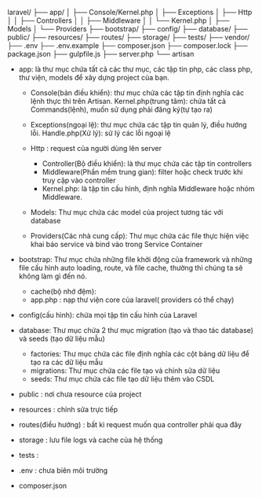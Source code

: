 laravel/
├── app/
│ ├── Console/Kernel.php
│ ├── Exceptions
│ ├── Http
│ │ ├── Controllers
│ │ ├── Middleware
│ │ └── Kernel.php
│ ├── Models
│ └── Providers
├── bootstrap/
├── config/
├── database/
├── public/
├── resources/
├── routes/
├── storage/
├── tests/
├── vendor/
├── .env
├── .env.example
├── composer.json
├── composer.lock
├── package.json
├── gulpfile.js
├── server.php
└── artisan

- app: là thư mục chứa tất cả các thư mục, các tập tin php, các class php, thư viện, models để xây dựng project của bạn.

  - Console(bản điều khiển): thư mục chứa các tập tin định nghĩa các lệnh thực thi trên Artisan.
    Kernel.php(trung tâm): chứa tất cả Commands(lệnh), muốn sử dụng phải đăng ký(tự tạo ra)

  - Exceptions(ngoại lệ): thư mục chứa các tập tin quản lý, điều hướng lỗi.
    Handle.php(Xử lý): sử lý các lỗi ngoại lệ

  - Http : request của người dùng lên server

    - Controller(Bộ điều khiển): là thư mục chứa các tập tin controllers
    - Middleware(Phần mềm trung gian): filter hoặc check trước khi truy cập vào controller
    - Kernel.php: là tập tin cấu hình, định nghĩa Middleware hoặc nhóm Middleware.

  - Models: Thư mục chứa các model của project tương tác với database

  - Providers(Các nhà cung cấp): Thư mục chứa các file thực hiện việc khai báo service và bind vào trong Service Container

- bootstrap: Thư mục chứa những file khởi động của framework và những file cấu hình auto loading, route, và file cache, thường thì chúng ta sẽ không làm gì đến nó.

  - cache(bộ nhớ đệm):
  - app.php : nạp thư viện core của laravel( providers có thể chạy)

- config(cấu hình): chứa mọi tập tin cấu hình của Laravel

- database: Thư mục chứa 2 thư mục migration (tạo và thao tác database) và seeds (tạo dữ liệu mẫu)

  - factories: Thư mục chứa các file định nghĩa các cột bảng dữ liệu để tạo ra các dữ liệu mẫu
  - migrations: Thư mục chứa các file tạo và chỉnh sửa dữ liệu
  - seeds: Thư mục chứa các file tạo dữ liệu thêm vào CSDL

- public : nơi chưa resource của project

- resources : chỉnh sửa trực tiếp

- routes(điều hướng) : bất kì request muốn qua controller phải qua đây

- storage : lưu file logs và cache của hệ thống

- tests :

- .env : chưa biên môi trường

- composer.json
